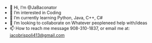 - 👋 Hi, I’m @JaBaconator
- 👀 I’m interested in Coding
- 🌱 I’m currently learning Python, Java, C++, C#
- 💞️ I’m looking to collaborate on Whatever peopleneed help with/ideas
- 📫 How to reach me message 908-310-1837, or email me at: jacobrispoli413@gmail.com

<!---
JaBaconator/JaBaconator is a ✨ special ✨ repository because its `README.md` (this file) appears on your GitHub profile.
You can click the Preview link to take a look at your changes.
--->
